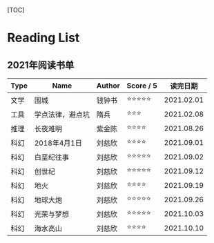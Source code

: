 [TOC]

# Reading List

## 2021年阅读书单

| Type | Name             | Author | Score / 5 | 读完日期   |
| ---- | ---------------- | ------ | --------- | ---------- |
| 文学 | 围城             | 钱钟书 | ⭐⭐⭐⭐⭐     | 2021.02.01 |
| 工具 | 学点法律，避点坑 | 隋兵   | ⭐⭐⭐       | 2021.02.08 |
| 推理 | 长夜难明         | 紫金陈 | ⭐⭐⭐⭐      | 2021.08.26 |
| 科幻 | 2018年4月1日     | 刘慈欣 | ⭐⭐⭐⭐      | 2021.09.01 |
| 科幻 | 白垩纪往事       | 刘慈欣 | ⭐⭐⭐⭐⭐     | 2021.09.02 |
| 科幻 | 创世纪           | 刘慈欣 | ⭐⭐⭐⭐⭐     | 2021.09.12 |
| 科幻 | 地火             | 刘慈欣 | ⭐⭐⭐⭐      | 2021.09.19 |
| 科幻 | 地球大炮         | 刘慈欣 | ⭐⭐⭐⭐⭐     | 2021.09.26 |
| 科幻 | 光荣与梦想       | 刘慈欣 | ⭐⭐⭐⭐⭐     | 2021.10.03 |
| 科幻 | 海水高山         | 刘慈欣 | ⭐⭐⭐⭐      | 2021.10.10 |

